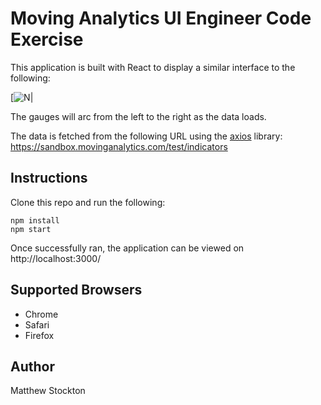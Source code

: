 # Moving Analytics UI Engineer Code Exercise

This application is built with React to display a similar interface to the following:

[![N|](https://i.ibb.co/DrTzLnp/image-8.png)


The gauges will arc from the left to the right as the data loads.

The data is fetched from the following URL using the [axios](https://github.com/axios/axios) library: https://sandbox.movinganalytics.com/test/indicators

## Instructions
  
Clone this repo and run the following:
```
npm install
npm start
```
Once successfully ran, the application can be viewed on http://localhost:3000/

## Supported Browsers

- Chrome
- Safari
- Firefox

## Author
Matthew Stockton

